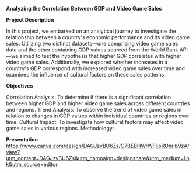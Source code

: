
**Analyzing the Correlation Between GDP and Video Game Sales**

**Project Description**

In this project, we embarked on an analytical journey to investigate the relationship between a country's economic performance and its video game sales. Utilizing two distinct datasets—one comprising video game sales data and the other containing GDP values sourced from the World Bank API—we aimed to test the hypothesis that higher GDP correlates with higher video game sales. Additionally, we explored whether increases in a country's GDP correspond with increased video game sales over time and examined the influence of cultural factors on these sales patterns.

**Objectives**

Correlation Analysis: To determine if there is a significant correlation between higher GDP and higher video game sales across different countries and regions.
Trend Analysis: To observe the trend of video game sales in relation to changes in GDP values within individual countries or regions over time.
Cultural Impact: To investigate how cultural factors may affect video game sales in various regions.
Methodology:


**Presentation**
https://www.canva.com/design/DAGJzvBU6Zs/C7BEBHWrWFIjoROnrib9zA/view?utm_content=DAGJzvBU6Zs&utm_campaign=designshare&utm_medium=link&utm_source=editor

